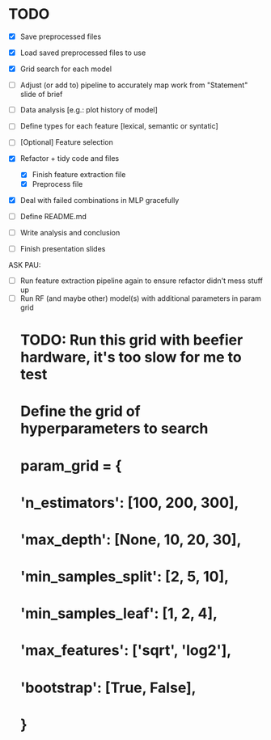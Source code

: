 # TODO

- [x] Save preprocessed files
- [x] Load saved preprocessed files to use
- [x] Grid search for each model
- [ ] Adjust (or add to) pipeline to accurately map work from "Statement" slide of brief
- [ ] Data analysis [e.g.: plot history of model]
- [ ] Define types for each feature [lexical, semantic or syntatic]
- [ ] [Optional] Feature selection
- [x] Refactor + tidy code and files
    - [x] Finish feature extraction file
    - [x] Preprocess file
- [x] Deal with failed combinations in MLP gracefully
- [ ] Define README.md
- [ ] Write analysis and conclusion
- [ ] Finish presentation slides


ASK PAU:
- [ ] Run feature extraction pipeline again to ensure refactor didn't mess stuff up
- [ ] Run RF (and maybe other) model(s) with additional parameters in param grid
    # TODO: Run this grid with beefier hardware, it's too slow for me to test
    # Define the grid of hyperparameters to search
    # param_grid = {
    #     'n_estimators': [100, 200, 300],  
    #     'max_depth': [None, 10, 20, 30], 
    #     'min_samples_split': [2, 5, 10], 
    #     'min_samples_leaf': [1, 2, 4],   
    #     'max_features': ['sqrt', 'log2'],
    #     'bootstrap': [True, False],      
    # }
